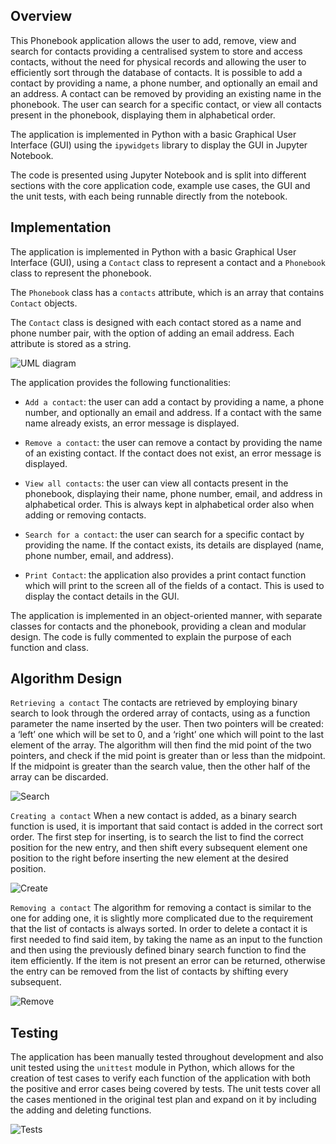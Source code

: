  ## Overview

This Phonebook application allows the user to add, remove, view and search for contacts providing a centralised system to store and access contacts, without the need for physical records and allowing the user to efficiently sort through the database of contacts.
It is possible to add a contact by providing a name, a phone number, and optionally an email and an address. A contact can be removed by providing an existing name in the phonebook.
The user can search for a specific contact, or view all contacts present in the phonebook, displaying them in alphabetical order.

The application is implemented in Python with a basic Graphical User Interface (GUI) using the `ipywidgets` library to display the GUI in Jupyter Notebook.

The code is presented using Jupyter Notebook and is split into different sections with the core application code, example use cases, the GUI and the unit tests, with each being runnable directly from the notebook.

## Implementation

The application is implemented in Python with a basic Graphical User Interface (GUI), using a `Contact` class to represent a contact and a `Phonebook` class to represent the phonebook.

The `Phonebook` class has a `contacts` attribute, which is an array that contains `Contact` objects.

The `Contact` class is designed with each contact stored as a name and phone number pair, with the option of adding an email address. Each attribute is stored as a string.

![UML diagram](./images/UML-diagram.png)

The application provides the following functionalities:

- `Add a contact`: the user can add a contact by providing a name, a phone number, and optionally an email and address.
  If a contact with the same name already exists, an error message is displayed.

- `Remove a contact`: the user can remove a contact by providing the name of an existing contact.
  If the contact does not exist, an error message is displayed.

- `View all contacts`: the user can view all contacts present in the phonebook, displaying their name, phone number, email, and address in alphabetical order.
  This is always kept in alphabetical order also when adding or removing contacts.

- `Search for a contact`: the user can search for a specific contact by providing the name.
  If the contact exists, its details are displayed (name, phone number, email, and address).

- `Print Contact`: the application also provides a print contact function which will print to the screen all of the fields of a contact.
  This is used to display the contact details in the GUI.

The application is implemented in an object-oriented manner, with separate classes for contacts and the phonebook, providing a clean and modular design. The code is fully commented to explain the purpose of each function and class.

## Algorithm Design

`Retrieving a contact`
The contacts are retrieved by employing binary search to look through the ordered array of contacts, using as a function parameter the name inserted by the user. Then two pointers will be created: a ‘left’ one which will be set to 0, and a ‘right’ one which will point to the last element of the array.
The algorithm will then find the mid point of the two pointers, and check if the mid point is greater than or less than the midpoint. If the midpoint is greater than the search value, then the other half of the array can be discarded.

![Search](./images/search-contact.png)

`Creating a contact`
When a new contact is added, as a binary search function is used, it is important that said contact is added in the correct sort order. The first step for inserting, is to search the list to find the correct position for the new entry, and then shift every subsequent element one position to the right before inserting the new element at the desired position.

![Create](./images/create-contact.png)

`Removing a contact`
The algorithm for removing a contact is similar to the one for adding one, it is slightly more complicated due to the requirement that the list of contacts is always sorted.
In order to delete a contact it is first needed to find said item, by taking the name as an input to the function and then using the previously defined binary search function to find the item efficiently. If the item is not present an error can be returned, otherwise the entry can be removed from the list of contacts by shifting every subsequent.

![Remove](./images/delete-contact.png)

## Testing

The application has been manually tested throughout development and also unit tested using the `unittest` module in Python, which allows for the creation of test cases to verify each function of the application with both the positive and error cases being covered by tests.
The unit tests cover all the cases mentioned in the original test plan and expand on it by including the adding and deleting functions.

![Tests](./images/tests.png)
